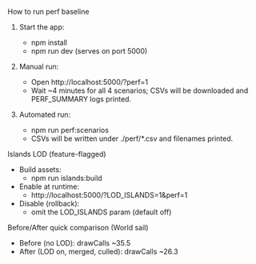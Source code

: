 How to run perf baseline

1) Start the app:
   - npm install
   - npm run dev (serves on port 5000)

2) Manual run:
   - Open http://localhost:5000/?perf=1
   - Wait ~4 minutes for all 4 scenarios; CSVs will be downloaded and PERF_SUMMARY logs printed.

3) Automated run:
   - npm run perf:scenarios
   - CSVs will be written under ./perf/*.csv and filenames printed.


Islands LOD (feature-flagged)

- Build assets:
  - npm run islands:build
- Enable at runtime:
  - http://localhost:5000/?LOD_ISLANDS=1&perf=1
- Disable (rollback):
  - omit the LOD_ISLANDS param (default off)

Before/After quick comparison (World sail)

- Before (no LOD): drawCalls ~35.5
- After (LOD on, merged, culled): drawCalls ~26.3


